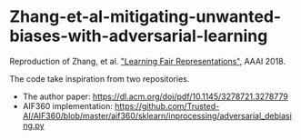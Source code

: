 # Zhang-et-al-mitigating-unwanted-biases-with-adversarial-learning

Reproduction of Zhang, et al. ["Learning Fair Representations"](https://dl.acm.org/doi/pdf/10.1145/3278721.3278779), AAAI 2018.

The code take inspiration from two repositories.
- The author paper: https://dl.acm.org/doi/pdf/10.1145/3278721.3278779
- AIF360 implementation: https://github.com/Trusted-AI/AIF360/blob/master/aif360/sklearn/inprocessing/adversarial_debiasing.py

